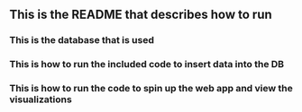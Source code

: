 ## This is the README that describes how to run

### This is the database that is used

### This is how to run the included code to insert data into the DB

### This is how to run the code to spin up the web app and view the visualizations
